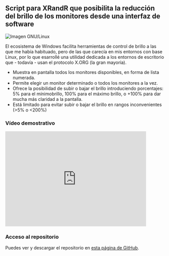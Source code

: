 ## Script para XRandR que posibilita la reducción del brillo de los monitores desde una interfaz de software

![Imagen GNU/Linux](terminal-ajustarbrillo.png)

El ecosistema de Windows facilita herramientas de control de brillo a las que me había habituado, pero de las que carecía en mis entornos con base Linux, por lo que esarrollé una utilidad dedicada a los entornos de escritorio que - todavía -  usan el protocolo X.ORG (la gran mayoría).

- Muestra en pantalla todos los monitores disponibles, en forma de lista numerada.
- Permite elegir un monitor determinado o todos los monitores a la vez.
- Ofrece la posibilidad de subir o bajar el brillo introduciendo porcentajes: 5% para el mínimobrillo, 100% para el máximo brillo, o +100% para dar mucha más claridad a la pantalla.
- Está limitado para evitar subir o bajar el brillo en rangos inconvenientes (>5% o <200%)

### Vídeo demostrativo

<iframe width="445" height="300" src="https://www.youtube.com/embed/ym_JQ0jMk6c" title="Ajustar brillo de la pantalla - Script en BASH - Linux" frameborder="0" allow="accelerometer; autoplay; clipboard-write; encrypted-media; gyroscope; picture-in-picture; web-share" referrerpolicy="strict-origin-when-cross-origin" allowfullscreen></iframe>

###  Acceso al repositorio 

Puedes ver y descargar el repositorio en [esta página de GitHub](https://github.com/hugorsz-dev/script-brightness-adjustment-xrandr).